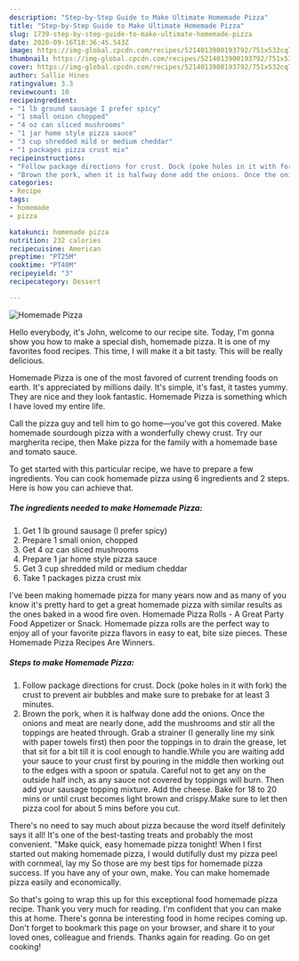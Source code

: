 ```yaml
---
description: "Step-by-Step Guide to Make Ultimate Homemade Pizza"
title: "Step-by-Step Guide to Make Ultimate Homemade Pizza"
slug: 1739-step-by-step-guide-to-make-ultimate-homemade-pizza
date: 2020-09-16T18:36:45.543Z
image: https://img-global.cpcdn.com/recipes/5214013900193792/751x532cq70/homemade-pizza-recipe-main-photo.jpg
thumbnail: https://img-global.cpcdn.com/recipes/5214013900193792/751x532cq70/homemade-pizza-recipe-main-photo.jpg
cover: https://img-global.cpcdn.com/recipes/5214013900193792/751x532cq70/homemade-pizza-recipe-main-photo.jpg
author: Sallie Hines
ratingvalue: 3.3
reviewcount: 10
recipeingredient:
- "1 lb ground sausage I prefer spicy"
- "1 small onion chopped"
- "4 oz can sliced mushrooms"
- "1 jar home style pizza sauce"
- "3 cup shredded mild or medium cheddar"
- "1 packages pizza crust mix"
recipeinstructions:
- "Follow package directions for crust. Dock (poke holes in it with fork) the crust to prevent air bubbles and make sure to prebake for at least 3 minutes."
- "Brown the pork, when it is halfway done add the onions. Once the onions and meat are nearly done, add the mushrooms and stir all the toppings are heated through. Grab a strainer (I generally line my sink with paper towels first) then poor the toppings in to drain the grease, let that sit for a bit till it is cool enough to handle.While you are waiting add your sauce to your crust first by pouring in the middle then working out to the edges with a spoon or spatula. Careful not to get any on the outside half inch, as any sauce not covered by toppings will burn. Then add your sausage topping mixture. Add the cheese. Bake for 18 to 20 mins or until crust becomes light brown and crispy.Make sure to let then pizza cool for about 5 mins before you cut."
categories:
- Recipe
tags:
- homemade
- pizza

katakunci: homemade pizza 
nutrition: 232 calories
recipecuisine: American
preptime: "PT25M"
cooktime: "PT40M"
recipeyield: "3"
recipecategory: Dessert

---
```



![Homemade Pizza](https://img-global.cpcdn.com/recipes/5214013900193792/751x532cq70/homemade-pizza-recipe-main-photo.jpg)

Hello everybody, it's John, welcome to our recipe site. Today, I'm gonna show you how to make a special dish, homemade pizza. It is one of my favorites food recipes. This time, I will make it a bit tasty. This will be really delicious.

Homemade Pizza is one of the most favored of current trending foods on earth. It's appreciated by millions daily. It's simple, it's fast, it tastes yummy. They are nice and they look fantastic. Homemade Pizza is something which I have loved my entire life.

Call the pizza guy and tell him to go home—you&#39;ve got this covered. Make homemade sourdough pizza with a wonderfully chewy crust. Try our margherita recipe, then Make pizza for the family with a homemade base and tomato sauce.


To get started with this particular recipe, we have to prepare a few ingredients. You can cook homemade pizza using 6 ingredients and 2 steps. Here is how you can achieve that.

<!--inarticleads1-->

##### The ingredients needed to make Homemade Pizza:

1. Get 1 lb ground sausage (I prefer spicy)
1. Prepare 1 small onion, chopped
1. Get 4 oz can sliced mushrooms
1. Prepare 1 jar home style pizza sauce
1. Get 3 cup shredded mild or medium cheddar
1. Take 1 packages pizza crust mix


I&#39;ve been making homemade pizza for many years now and as many of you know it&#39;s pretty hard to get a great homemade pizza with similar results as the ones baked in a wood fire oven. Homemade Pizza Rolls - A Great Party Food Appetizer or Snack. Homemade pizza rolls are the perfect way to enjoy all of your favorite pizza flavors in easy to eat, bite size pieces. These Homemade Pizza Recipes Are Winners. 

<!--inarticleads2-->

##### Steps to make Homemade Pizza:

1. Follow package directions for crust. Dock (poke holes in it with fork) the crust to prevent air bubbles and make sure to prebake for at least 3 minutes.
1. Brown the pork, when it is halfway done add the onions. Once the onions and meat are nearly done, add the mushrooms and stir all the toppings are heated through. Grab a strainer (I generally line my sink with paper towels first) then poor the toppings in to drain the grease, let that sit for a bit till it is cool enough to handle.While you are waiting add your sauce to your crust first by pouring in the middle then working out to the edges with a spoon or spatula. Careful not to get any on the outside half inch, as any sauce not covered by toppings will burn. Then add your sausage topping mixture. Add the cheese. Bake for 18 to 20 mins or until crust becomes light brown and crispy.Make sure to let then pizza cool for about 5 mins before you cut.


There&#39;s no need to say much about pizza because the word itself definitely says it all! It&#39;s one of the best-tasting treats and probably the most convenient. &#34;Make quick, easy homemade pizza tonight! When I first started out making homemade pizza, I would dutifully dust my pizza peel with cornmeal, lay my So those are my best tips for homemade pizza success. If you have any of your own, make. You can make homemade pizza easily and economically. 

So that's going to wrap this up for this exceptional food homemade pizza recipe. Thank you very much for reading. I'm confident that you can make this at home. There's gonna be interesting food in home recipes coming up. Don't forget to bookmark this page on your browser, and share it to your loved ones, colleague and friends. Thanks again for reading. Go on get cooking!
